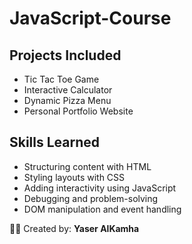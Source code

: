 # JavaScript-Course

## Projects Included
- Tic Tac Toe Game  
- Interactive Calculator  
- Dynamic Pizza Menu  
- Personal Portfolio Website

## Skills Learned
- Structuring content with HTML
- Styling layouts with CSS
- Adding interactivity using JavaScript
- Debugging and problem-solving
- DOM manipulation and event handling

🧑‍💻 Created by: **Yaser AlKamha**
